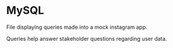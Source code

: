 # MySQL

File displaying queries made into a mock instagram app. 

Queries help answer stakeholder questions regarding user data.

